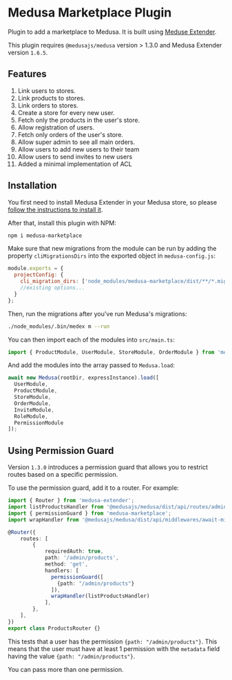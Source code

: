 # Medusa Marketplace Plugin

Plugin to add a marketplace to Medusa. It is built using [Meduse Extender](https://github.com/adrien2p/medusa-extender).

This plugin requires `@medusajs/medusa` version > 1.3.0 and Medusa Extender version `1.6.5`.

## Features

1. Link users to stores.
2. Link products to stores.
3. Link orders to stores.
4. Create a store for every new user.
5. Fetch only the products in the user's store.
6. Allow registration of users.
7. Fetch only orders of the user's store.
8. Allow super admin to see all main orders.
9. Allow users to add new users to their team
10. Allow users to send invites to new users
11. Added a minimal implementation of ACL

## Installation

You first need to install Medusa Extender in your Medusa store, so please [follow the instructions to install it](https://github.com/adrien2p/medusa-extender#integration-in-an-existing-medusa-project).

After that, install this plugin with NPM:

```bash
npm i medusa-marketplace
```

Make sure that new migrations from the module can be run by adding the property `cliMigrationsDirs` into the exported object in `medusa-config.js`:

```js
module.exports = {
  projectConfig: {
    cli_migration_dirs: ['node_modules/medusa-marketplace/dist/**/*.migration.js'],
    //existing options...
  }
};
```

Then, run the migrations after you've run Medusa's migrations:

```bash
./node_modules/.bin/medex m --run
```

You can then import each of the modules into `src/main.ts`:

```typescript
import { ProductModule, UserModule, StoreModule, OrderModule } from 'medusa-marketplace';
```

And add the modules into the array passed to `Medusa.load`:

```typescript
await new Medusa(rootDir, expressInstance).load([
  UserModule,
  ProductModule,
  StoreModule,
  OrderModule,
  InviteModule,
  RoleModule,
  PermissionModule
]);
```

## Using Permission Guard

Version `1.3.0` introduces a permission guard that allows you to restrict routes based on a specific permission.

To use the permission guard, add it to a router. For example:

```typescript
import { Router } from 'medusa-extender';
import listProductsHandler from '@medusajs/medusa/dist/api/routes/admin/products/list-products';
import { permissionGuard } from 'medusa-marketplace';
import wrapHandler from '@medusajs/medusa/dist/api/middlewares/await-middleware';

@Router({
    routes: [
        {
            requiredAuth: true,
            path: '/admin/products',
            method: 'get',
            handlers: [
              permissionGuard([
                {path: "/admin/products"}
              ]),
              wrapHandler(listProductsHandler)
            ],
        },
    ],
})
export class ProductsRouter {}
```

This tests that a user has the permission `{path: "/admin/products"}`. This means that the user must have at least 1 permission with the `metadata` field having the value `{path: "/admin/products"}`.

You can pass more than one permission.